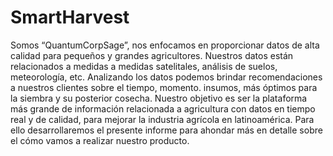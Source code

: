 # SmartHarvest
Somos “QuantumCorpSage”, nos enfocamos en proporcionar datos de alta calidad para pequeños y grandes agricultores. Nuestros datos están relacionados a medidas a medidas satelitales, análisis de suelos, meteorología, etc. Analizando los datos podemos brindar recomendaciones a nuestros clientes sobre el tiempo, momento. insumos, más óptimos para la siembra y su posterior cosecha.
Nuestro objetivo es ser la plataforma más grande de información relacionada a agricultura con datos en tiempo real y de calidad, para mejorar la industria agrícola en latinoamérica. Para ello desarrollaremos el presente informe para ahondar más en detalle sobre el cómo vamos a realizar nuestro producto.


